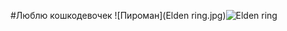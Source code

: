 #Люблю кошкодевочек
![Пироман](Elden ring.jpg)![Elden ring](https://github.com/VERALD6677/Me/assets/44982435/fc5a4521-ad0e-43d9-a840-38afc0244403)
